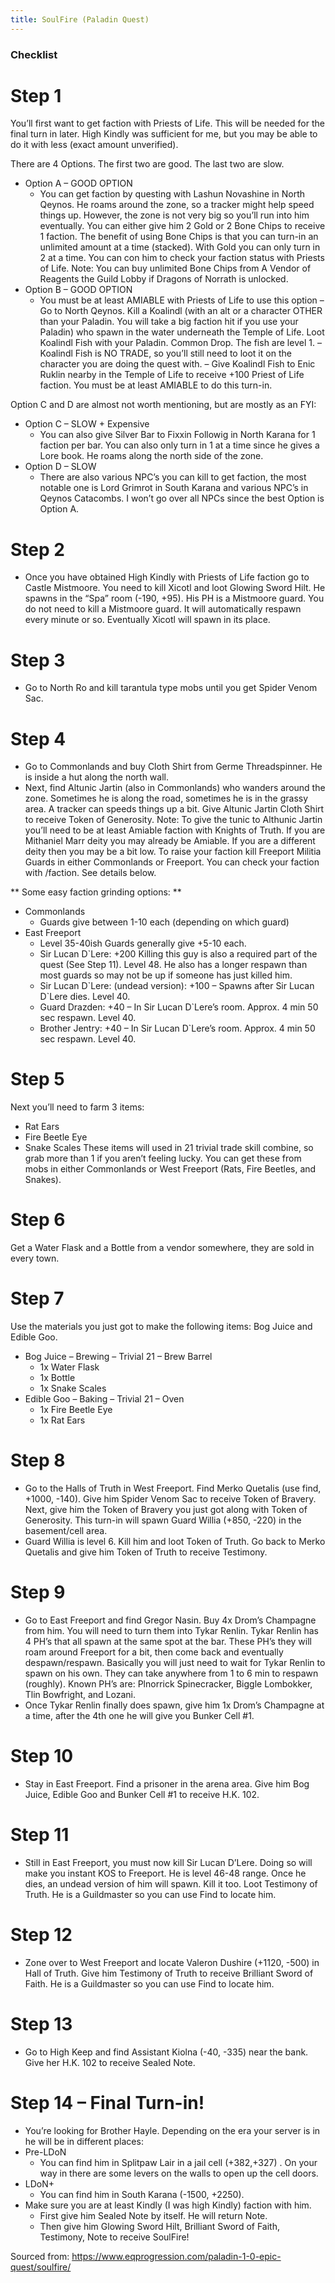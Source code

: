 ```yaml
---
title: SoulFire (Paladin Quest)
---
```

### Checklist

# Step 1
You’ll first want to get faction with Priests of Life. This will be needed for the final turn in later. High Kindly was sufficient for me, but you may be able to do it with less (exact amount unverified).

There are 4 Options. The first two are good. The last two are slow.

- Option A – GOOD OPTION
  - You can get faction by questing with Lashun Novashine in North Qeynos. He roams around the zone, so a tracker might help speed things up. However, the zone is not very big so you’ll run into him eventually. You can either give him 2 Gold or 2 Bone Chips to receive 1 faction. The benefit of using  Bone Chips is that you can turn-in an unlimited amount at a time (stacked). With  Gold you can only turn in 2 at a time. You can con him to check your faction status with Priests of Life.
Note: You can buy unlimited Bone Chips from A Vendor of Reagents the Guild Lobby if Dragons of Norrath is unlocked.
- Option B – GOOD OPTION
  - You must be at least AMIABLE with Priests of Life to use this option
    – Go to North Qeynos. Kill a Koalindl (with an alt or a character OTHER than your Paladin. You will take a big faction hit if you use your Paladin) who spawn in the water underneath the Temple of Life. Loot Koalindl Fish with your Paladin. Common Drop. The fish are level 1.
    – Koalindl Fish is NO TRADE, so you’ll still need to loot it on the character you are doing the quest with.
    – Give Koalindl Fish to Enic Ruklin nearby in the Temple of Life to receive +100 Priest of Life faction. You must be at least AMIABLE to do this turn-in.

Option C and D are almost not worth mentioning, but are mostly as an FYI:
- Option C – SLOW + Expensive
  - You can also give Silver Bar to Fixxin Followig in North Karana for 1 faction per bar. You can also only turn in 1 at a time since he gives a Lore book. He roams along the north side of the zone.
- Option D – SLOW
  - There are also various NPC’s you can kill to get faction, the most notable one is Lord Grimrot in South Karana and various NPC’s in Qeynos Catacombs. I won’t go over all NPCs since the best Option is Option A.

# Step 2
- Once you have obtained High Kindly with Priests of Life faction go to Castle Mistmoore. You need to kill Xicotl and loot Glowing Sword Hilt. He spawns in the “Spa” room (-190, +95). His PH is a Mistmoore guard. You do not need to kill a Mistmoore guard. It will automatically respawn every minute or so. Eventually Xicotl will spawn in its place.

# Step 3
- Go to North Ro and kill tarantula type mobs until you get Spider Venom Sac.

# Step 4
- Go to Commonlands and buy Cloth Shirt from Germe Threadspinner. He is inside a hut along the north wall.
- Next, find Altunic Jartin (also in Commonlands) who wanders around the zone.  Sometimes he is along the road, sometimes he is in the grassy area. A tracker can speeds things up a bit. Give Altunic Jartin  Cloth Shirt to receive Token of Generosity.
Note: To give the tunic to Althunic Jartin you’ll need to be at least Amiable faction with Knights of Truth. If you are Mithaniel Marr deity you may already be Amiable. If you are a different deity then you may be a bit low. To raise your faction kill Freeport Militia Guards in either Commonlands or Freeport. You can check your faction with /faction. See details below.

** Some easy faction grinding options: **
- Commonlands
  - Guards give between 1-10 each (depending on which guard)
- East Freeport
  - Level 35-40ish Guards generally give +5-10 each.
  - Sir Lucan D`Lere: +200  Killing this guy is also a required part of the quest (See Step 11). Level 48. He also has a longer respawn than most guards so may not be up if someone has just killed him.
  - Sir Lucan D\`Lere: (undead version): +100 – Spawns after Sir Lucan D`Lere dies. Level 40.
  - Guard Drazden: +40 – In Sir Lucan D`Lere’s room. Approx. 4 min 50 sec respawn. Level 40.
  - Brother Jentry: +40 – In Sir Lucan D`Lere’s room. Approx. 4 min 50 sec respawn. Level 40.

# Step 5
Next you’ll need to farm 3 items:
- Rat Ears
- Fire Beetle Eye
- Snake Scales
These items will used in 21 trivial trade skill combine, so grab more than 1 if you aren’t feeling lucky. You can get these from mobs in either Commonlands or West Freeport (Rats, Fire Beetles, and Snakes).

# Step 6
Get a Water Flask and a Bottle from a vendor somewhere, they are sold in every town.

# Step 7
Use the materials you just got to make the following items: Bog Juice and Edible Goo.
- Bog Juice – Brewing – Trivial 21 – Brew Barrel
  - 1x Water Flask
  - 1x Bottle
  - 1x Snake Scales
- Edible Goo – Baking – Trivial 21 – Oven
  - 1x Fire Beetle Eye
  - 1x  Rat Ears

# Step 8
- Go to the Halls of Truth in West Freeport. Find Merko Quetalis (use find, +1000, -140). Give him  Spider Venom Sac to receive Token of Bravery. Next, give him the Token of Bravery you just got along with Token of Generosity. This turn-in will spawn Guard Willia (+850, -220)  in the basement/cell area.
- Guard Willia is level 6. Kill him and loot Token of Truth. Go back to Merko Quetalis and give him Token of Truth to receive Testimony.

# Step 9
-  Go to East Freeport and find Gregor Nasin. Buy 4x Drom’s Champagne from him. You will need to turn them into Tykar Renlin. Tykar Renlin has 4 PH’s that all spawn at the same spot at the bar. These PH’s they will roam around Freeport for a bit, then come back and eventually despawn/respawn. Basically you will just need to wait for Tykar Renlin to spawn on his own. They can take anywhere from 1 to 6 min to respawn (roughly). Known PH’s are: Plnorrick Spinecracker, Biggle Lombokker, Tlin Bowfright, and Lozani.
- Once Tykar Renlin finally does spawn, give him  1x Drom’s Champagne at a time, after the 4th one he will give you Bunker Cell #1.

# Step 10
- Stay in East Freeport. Find a prisoner in the arena area. Give him Bog Juice, Edible Goo and Bunker Cell #1 to receive H.K. 102.

# Step 11
- Still in East Freeport, you must now kill Sir Lucan D’Lere. Doing so will make you instant KOS to Freeport. He is level 46-48 range. Once he dies, an undead version of him will spawn. Kill it too. Loot Testimony of Truth. He is a Guildmaster so you can use Find to locate him.

# Step 12
- Zone over to West Freeport and locate Valeron Dushire (+1120, -500) in Hall of Truth. Give him Testimony of Truth to receive Brilliant Sword of Faith. He is a Guildmaster so you can use Find to locate him.

# Step 13
- Go to High Keep and find Assistant Kiolna (-40, -335) near the bank. Give her H.K. 102 to receive Sealed Note.

# Step 14 – Final Turn-in!
- You’re looking for Brother Hayle. Depending on the era your server is in he will be in different places:
- Pre-LDoN
  - You can find him in Splitpaw Lair in a jail cell (+382,+327) . On your way in there are some levers on the walls to open up the cell doors.
- LDoN+
  - You can find him in South Karana  (-1500, +2250).
- Make sure you are at least Kindly (I was high Kindly) faction with him.
  - First give him Sealed Note by itself. He will return Note.
  - Then give him Glowing Sword Hilt, Brilliant Sword of Faith, Testimony, Note to receive  SoulFire!

Sourced from: https://www.eqprogression.com/paladin-1-0-epic-quest/soulfire/
